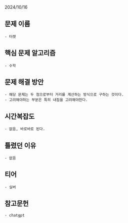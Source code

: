 2024/10/16
## 문제 이름
    - 터렛
## 핵심 문제 알고리즘
    - 수학
## 문제 해결 방안
    - 해당 문제는 두 점으로부터 거리를 계산하는 방식으로 구하는 것이다.
    - 고려해야하는 부분은 특히 내접을 고려해야한다.
## 시간복잡도
    - 없음, 바로바로 된다.
## 틀렸던 이유
    - 없음
## 티어
    - 실버
## 참고문헌
    - chatgpt